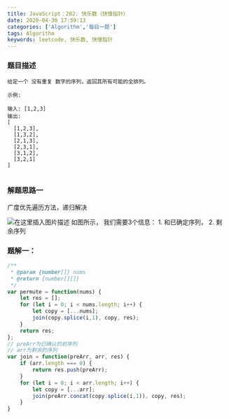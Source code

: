 ```yaml
---
title: JavaScript：202. 快乐数（快慢指针）
date: 2020-04-30 17:59:13
categories: ['Algorithm','每日一题']
tags: Algorithm
keywords: leetcode, 快乐数, 快慢指针
---
```



### 题目描述
```
给定一个 没有重复 数字的序列，返回其所有可能的全排列。

示例:

输入: [1,2,3]
输出:
[
  [1,2,3],
  [1,3,2],
  [2,1,3],
  [2,3,1],
  [3,1,2],
  [3,2,1]
]


```
<!-- more -->


### 解题思路一

广度优先遍历方法，递归解决

![在这里插入图片描述](https://img-blog.csdnimg.cn/20200425150234903.png?x-oss-process=image/watermark,type_ZmFuZ3poZW5naGVpdGk,shadow_10,text_aHR0cHM6Ly9ibG9nLmNzZG4ubmV0L2x1bmh1aTE5OTRf,size_16,color_FFFFFF,t_70)
如图所示， 我们需要3个信息：
	1. 和已确定序列，
	2. 剩余序列
###  题解一：
```javascript
/**
 * @param {number[]} nums
 * @return {number[][]}
 */
var permute = function(nums) {
    let res = [];
    for (let i = 0; i < nums.length; i++) {
        let copy = [...nums];
        join(copy.splice(i,1), copy, res);
    }
    return res;
};
// preArr为已确认的前序列
// arr为剩余的序列
var join = function(preArr, arr, res) {
    if (arr.length === 0) {
        return res.push(preArr);
    }
    for (let i = 0; i < arr.length; i++) {
        let copy = [...arr];
        join(preArr.concat(copy.splice(i,1)), copy, res);
    }
}
```

